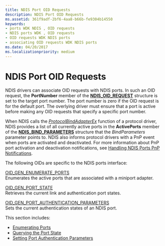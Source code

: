 ```yaml
---
title: NDIS Port OID Requests
description: NDIS Port OID Requests
ms.assetid: 361f9adf-2bf6-4aa8-b66b-fe9304b14550
keywords:
- ports WDK NDIS , OID requests
- NDIS ports WDK , OID requests
- OID requests WDK NDIS ports
- associating OID requests WDK NDIS ports
ms.date: 04/20/2017
ms.localizationpriority: medium
---
```


# NDIS Port OID Requests





NDIS drivers can associate OID requests with NDIS ports. In such an OID request, the **PortNumber** member of the [**NDIS\_OID\_REQUEST**](https://docs.microsoft.com/windows-hardware/drivers/ddi/content/ndis/ns-ndis-_ndis_oid_request) structure is set to the target port number. The port number is zero if the OID request is for the default port. The overlying driver must ensure that a port is active before making any OID requests that specify a specific port number.

When NDIS calls the [*ProtocolBindAdapterEx*](https://docs.microsoft.com/windows-hardware/drivers/ddi/content/ndis/nc-ndis-protocol_bind_adapter_ex) function of a protocol driver, NDIS provides a list of all currently active ports in the **ActivePorts** member of the [**NDIS\_BIND\_PARAMETERS**](https://docs.microsoft.com/windows-hardware/drivers/ddi/content/ndis/ns-ndis-_ndis_bind_parameters) structure that the *BindParameters* parameter points to. NDIS also informs protocol drivers with a PnP event when ports are activated and deactivated. For more information about PnP port activation and deactivation notifications, see [Handling NDIS Ports PnP Notifications](handling-ndis-ports-pnp-event-notifications.md).

The following OIDs are specific to the NDIS ports interface:

<a href="" id="oid-gen-enumerate-ports"></a>[OID\_GEN\_ENUMERATE\_PORTS](https://docs.microsoft.com/windows-hardware/drivers/network/oid-gen-enumerate-ports)  
Enumerates the active ports that are associated with a miniport adapter.

<a href="" id="oid-gen-port-state"></a>[OID\_GEN\_PORT\_STATE](https://docs.microsoft.com/windows-hardware/drivers/network/oid-gen-port-state)  
Retrieves the current link and authentication port states.

<a href="" id="--------oid-gen-port-authentication-parameters"></a>[OID\_GEN\_PORT\_AUTHENTICATION\_PARAMETERS](https://docs.microsoft.com/windows-hardware/drivers/network/oid-gen-port-authentication-parameters)  
Sets the current authentication states of an NDIS port.

This section includes:

-   [Enumerating Ports](enumerating-ports.md)
-   [Querying the Port State](querying-the-port-state.md)
-   [Setting Port Authentication Parameters](setting-port-authentication-parameters.md)

 

 





